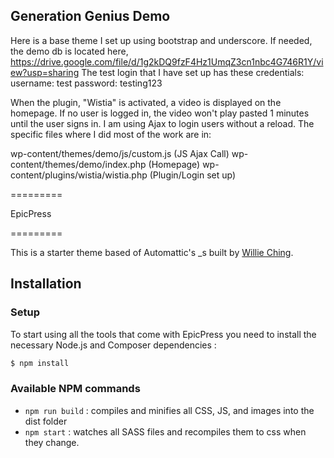
## Generation Genius Demo

Here is a base theme I set up using bootstrap and underscore.
If needed, the demo db is located here, https://drive.google.com/file/d/1g2kDQ9fzF4Hz1UmqZ3cn1nbc4G746R1Y/view?usp=sharing
The test login that I have set up has these credentials:
username: test
password: testing123

When the plugin, "Wistia" is activated, a video is displayed on the homepage. If no user is logged in, the video won't play pasted 1 minutes until the user signs in. I am using Ajax to login users without a reload. The specific files where I did most of the work are in:

wp-content/themes/demo/js/custom.js (JS Ajax Call)
wp-content/themes/demo/index.php (Homepage)
wp-content/plugins/wistia/wistia.php (Plugin/Login set up)


=========

EpicPress

=========

This is a starter theme based of Automattic's _s built by [Willie Ching](http://willieching.com/).

Installation
---------------
### Setup

To start using all the tools that come with EpicPress  you need to install the necessary Node.js and Composer dependencies :

```sh
$ npm install
```
### Available NPM commands

- `npm run build` : compiles and minifies all CSS, JS, and images into the dist folder
- `npm start` : watches all SASS files and recompiles them to css when they change.